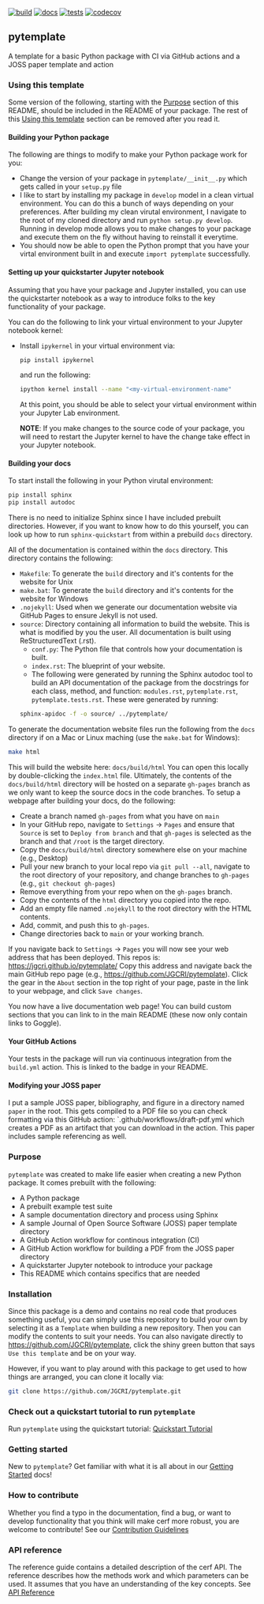 [![build](https://github.com/JGCRI/bed/actions/workflows/build.yml/badge.svg)](https://github.com/JGCRI/bed/actions/workflows/build.yml)
[![docs](https://github.com/JGCRI/bed/actions/workflows/docs.yml/badge.svg)](https://github.com/JGCRI/bed/actions/workflows/docs.yml)
[![tests](https://github.com/JGCRI/bed/actions/workflows/test.yml/badge.svg)](https://github.com/JGCRI/bed/actions/workflows/test.yml)
[![codecov](https://codecov.io/gh/JGCRI/bed/branch/main/graph/badge.svg?token=2EWDAQI07B)](https://codecov.io/gh/JGCRI/bed)

## pytemplate

A template for a basic Python package with CI via GitHub actions and a JOSS paper template and action

### Using this template

Some version of the following, starting with the [Purpose](#purpose) section of this README, should be included in the README of your package.  The rest of this [Using this template](#using-this-template) section can be removed after you read it.

#### Building your Python package

The following are things to modify to make your Python package work for you:

- Change the version of your package in `pytemplate/__init__.py` which gets called in your `setup.py` file
- I like to start by installing my package in `develop` model in a clean virtual environment.  You can do this a bunch of ways depending on your preferences. After building my clean virutal environment, I navigate to the root of my cloned directory and run `python setup.py develop`.  Running in develop mode allows you to make changes to your package and execute them on the fly without having to reinstall it everytime.  
- You should now be able to open the Python prompt that you have your virtal environment built in and execute `import pytemplate` successfully.


#### Setting up your quickstarter Jupyter notebook

Assuming that you have your package and Jupyter installed, you can use the quickstarter notebook as a way to introduce folks to the key functionality of your package.  

You can do the following to link your virtual environment to your Jupyter notebook kernel:

- Install `ipykernel` in your virtual environment via:

    ```bash
    pip install ipykernel
    ```
    and run the following:
    ```bash
    ipython kernel install --name "<my-virtual-environment-name"
    ```

    At this point, you should be able to select your virtual environment within your Jupyter Lab environment.

    **NOTE**:  If you make changes to the source code of your package, you will need to restart the Jupyter kernel to have the change take effect in your Jupyter notebook.

#### Building your docs

To start install the following in your Python virutal environment:

```bash
pip install sphinx
pip install autodoc
```

There is no need to initialize Sphinx since I have included prebuilt directories.  However, if you want to know how to do this yourself, you can look up how to run `sphinx-quickstart` from within a prebuild `docs` directory.

All of the documentation is contained within the `docs` directory.  This directory contains the following:

- `Makefile`:  To generate the `build` directory and it's contents for the website for Unix
- `make.bat`:  To generate the `build` directory and it's contents for the website for Windows
- `.nojekyll`:  Used when we generate our documentation website via GitHub Pages to ensure Jekyll is not used.
- `source`:  Directory containing all information to build the website.  This is what is modified by you the user.  All documentation is built using ReStructuredText (.rst).
    - `conf.py`:  The Python file that controls how your documentation is built.
    - `index.rst`:  The blueprint of your website.
    - The following were generated by running the Sphinx autodoc tool to build an API documentation of the package from the docstrings for each class, method, and function:  `modules.rst`, `pytemplate.rst`, `pytemplate.tests.rst`.  These were generated by running:
    ```bash
    sphinx-apidoc -f -o source/ ../pytemplate/
    ```

To generate the documentation website files run the following from the `docs` directory if on a Mac or Linux maching (use the `make.bat` for Windows):

```bash
make html
```

This will build the website here:  `docs/build/html`  You can open this locally by double-clicking the `index.html` file.  Ultimately, the contents of the `docs/build/html` directory will be hosted on a separate `gh-pages` branch as we only want to keep the source docs in the code branches.  To setup a webpage after building your docs, do the following:

- Create a branch named `gh-pages` from what you have on `main`
- In your GitHub repo, navigate to `Settings` -> `Pages` and ensure that `Source` is set to `Deploy from branch` and that `gh-pages` is selected as the branch and that `/root` is the target directory.
- Copy the `docs/build/html` directory somewhere else on your machine (e.g., Desktop)
- Pull your new branch to your local repo via `git pull --all`, navigate to the root directory of your repository, and change branches to `gh-pages` (e.g., `git checkout gh-pages`)
- Remove everything from your repo when on the `gh-pages` branch.
- Copy the contents of the `html` directory you copied into the repo.
- Add an empty file named `.nojekyll` to the root directory with the HTML contents.
- Add, commit, and push this to `gh-pages`.
- Change directories back to `main` or your working branch.

If you navigate back to `Settings` -> `Pages` you will now see your web address that has been deployed.  This repos is:  https://jgcri.github.io/pytemplate/
Copy this address and navigate back the main GitHub repo page (e.g., https://github.com/JGCRI/pytemplate).  Click the gear in the `About` section in the top right of your page, paste in the link to your webpage, and click `Save changes`.

You now have a live documentation web page!  You can build custom sections that you can link to in the main README (these now only contain links to Goggle).

#### Your GitHub Actions

Your tests in the package will run via continuous integration from the `build.yml` action.  This is linked to the badge in your README.

#### Modifying your JOSS paper

I put a sample JOSS paper, bibliography, and figure in a directory named `paper` in the root.  This gets compiled to a PDF file so you can check formatting via this GitHub action:  `.github/workflows/draft-pdf.yml which creates a PDF as an artifact that you can download in the action.
This paper includes sample referencing as well.

### Purpose

`pytemplate` was created to make life easier when creating a new Python package.  It comes prebuilt with the following:
- A Python package
- A prebuilt example test suite
- A sample documentation directory and process using Sphinx
- A sample Journal of Open Source Software (JOSS) paper template directory
- A GitHub Action workflow for continous integration (CI)
- A GitHub Action workflow for building a PDF from the JOSS paper directory
- A quickstarter Jupyter notebook to introduce your package
- This README which contains specifics that are needed

### Installation

Since this package is a demo and contains no real code that produces something useful, you can simply use this repository to build your own by selecting it as a `Template` when building a new repository.  Then you can modify the contents to suit your needs.  You can also navigate directly to https://github.com/JGCRI/pytemplate, click the shiny green button that says `Use this template` and be on your way.

However, if you want to play around with this package to get used to how things are arranged, you can clone it locally via:

```bash
git clone https://github.com/JGCRI/pytemplate.git
```

### Check out a quickstart tutorial to run `pytemplate`

Run `pytemplate` using the quickstart tutorial:  [Quickstart Tutorial](www.google.com)

### Getting started

New to `pytemplate`?  Get familiar with what it is all about in our [Getting Started](www.google.com) docs!

### How to contribute

Whether you find a typo in the documentation, find a bug, or want to develop functionality that you think will make cerf more robust, you are welcome to contribute! See our [Contribution Guidelines](www.google.com)

### API reference

The reference guide contains a detailed description of the cerf API. The reference describes how the methods work and which parameters can be used. It assumes that you have an understanding of the key concepts. See [API Reference](www.google.com)
